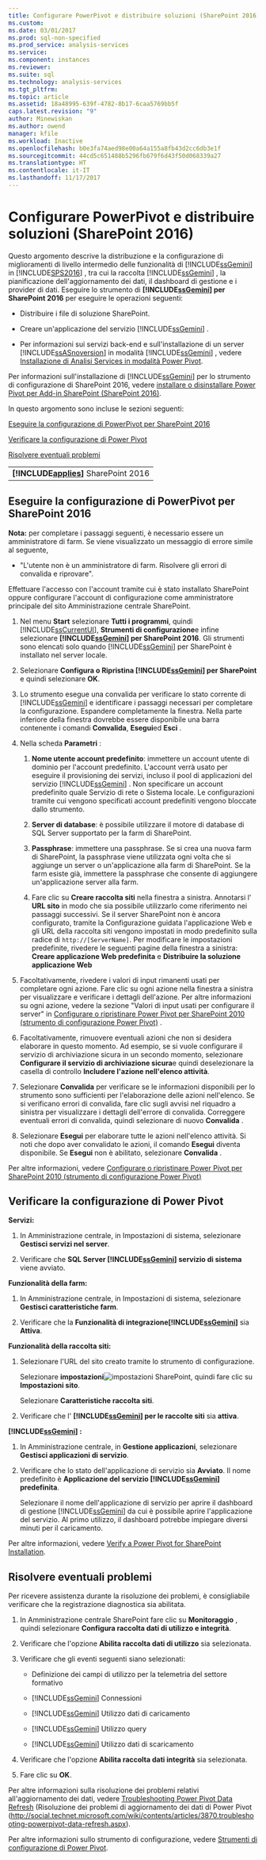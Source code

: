 ```yaml
---
title: Configurare PowerPivot e distribuire soluzioni (SharePoint 2016) | Documenti Microsoft
ms.custom: 
ms.date: 03/01/2017
ms.prod: sql-non-specified
ms.prod_service: analysis-services
ms.service: 
ms.component: instances
ms.reviewer: 
ms.suite: sql
ms.technology: analysis-services
ms.tgt_pltfrm: 
ms.topic: article
ms.assetid: 18a48995-639f-4782-8b17-6caa5769bb5f
caps.latest.revision: "9"
author: Minewiskan
ms.author: owend
manager: kfile
ms.workload: Inactive
ms.openlocfilehash: b0e3fa74aed98e00a64a155a8fb43d2cc6db3e1f
ms.sourcegitcommit: 44cd5c651488b5296fb679f6d43f50d068339a27
ms.translationtype: HT
ms.contentlocale: it-IT
ms.lasthandoff: 11/17/2017
---
```

# <a name="configure-power-pivot-and-deploy-solutions-sharepoint-2016"></a>Configurare PowerPivot e distribuire soluzioni (SharePoint 2016)
  Questo argomento descrive la distribuzione e la configurazione di miglioramenti di livello intermedio delle funzionalità di [!INCLUDE[ssGemini](../../../includes/ssgemini-md.md)] in [!INCLUDE[SPS2016](../../../includes/sps2016-md.md)] , tra cui la raccolta [!INCLUDE[ssGemini](../../../includes/ssgemini-md.md)] , la pianificazione dell'aggiornamento dei dati, il dashboard di gestione e i provider di dati. Eseguire lo strumento di **[!INCLUDE[ssGemini](../../../includes/ssgemini-md.md)] per SharePoint 2016** per eseguire le operazioni seguenti:  
  
-   Distribuire i file di soluzione SharePoint.  
  
-   Creare un'applicazione del servizio [!INCLUDE[ssGemini](../../../includes/ssgemini-md.md)] .  
  
-   Per informazioni sui servizi back-end e sull'installazione di un server [!INCLUDE[ssASnoversion](../../../includes/ssasnoversion-md.md)] in modalità [!INCLUDE[ssGemini](../../../includes/ssgemini-md.md)] , vedere [Installazione di Analisi Services in modalità Power Pivot](../../../analysis-services/instances/install-windows/install-analysis-services-in-power-pivot-mode.md).  
  
 Per informazioni sull'installazione di [!INCLUDE[ssGemini](../../../includes/ssgemini-md.md)] per lo strumento di configurazione di SharePoint 2016, vedere [installare o disinstallare Power Pivot per Add-in SharePoint (SharePoint 2016)](../../../analysis-services/instances/install-windows/install-or-uninstall-the-power-pivot-for-sharepoint-add-in-sharepoint-2016.md).  
  
 In questo argomento sono incluse le sezioni seguenti:  
  
 [Eseguire la configurazione di PowerPivot per SharePoint 2016](#bkmk_run_configuration_tool)  
  
 [Verificare la configurazione di Power Pivot](#bkmk_verify_powerpivot)  
  
 [Risolvere eventuali problemi](#bkmk_troubleshoot_issues)  
  
||  
|-|  
|**[!INCLUDE[applies](../../../includes/applies-md.md)]**  SharePoint 2016|  
  
##  <a name="bkmk_run_configuration_tool"></a> Eseguire la configurazione di PowerPivot per SharePoint 2016  
 **Nota:** per completare i passaggi seguenti, è necessario essere un amministratore di farm. Se viene visualizzato un messaggio di errore simile al seguente,  
  
-   "L'utente non è un amministratore di farm. Risolvere gli errori di convalida e riprovare".  
  
 Effettuare l'accesso con l'account tramite cui è stato installato SharePoint oppure configurare l'account di configurazione come amministratore principale del sito Amministrazione centrale SharePoint.  
  
1.  Nel menu **Start** selezionare **Tutti i programmi**, quindi [!INCLUDE[ssCurrentUI](../../../includes/sscurrentui-md.md)], **Strumenti di configurazione**e infine selezionare **[!INCLUDE[ssGemini](../../../includes/ssgemini-md.md)] per SharePoint 2016**. Gli strumenti sono elencati solo quando [!INCLUDE[ssGemini](../../../includes/ssgemini-md.md)] per SharePoint è installato nel server locale.  
  
2.  Selezionare **Configura o Ripristina [!INCLUDE[ssGemini](../../../includes/ssgemini-md.md)] per SharePoint** e quindi selezionare **OK**.  
  
3.  Lo strumento esegue una convalida per verificare lo stato corrente di [!INCLUDE[ssGemini](../../../includes/ssgemini-md.md)] e identificare i passaggi necessari per completare la configurazione. Espandere completamente la finestra. Nella parte inferiore della finestra dovrebbe essere disponibile una barra contenente i comandi **Convalida**, **Esegui**ed **Esci** .  
  
4.  Nella scheda **Parametri** :  
  
    1.  **Nome utente account predefinito**: immettere un account utente di dominio per l'account predefinito. L'account verrà usato per eseguire il provisioning dei servizi, incluso il pool di applicazioni del servizio [!INCLUDE[ssGemini](../../../includes/ssgemini-md.md)] . Non specificare un account predefinito quale Servizio di rete o Sistema locale. Le configurazioni tramite cui vengono specificati account predefiniti vengono bloccate dallo strumento.  
  
    2.  **Server di database**: è possibile utilizzare il motore di database di SQL Server supportato per la farm di SharePoint.  
  
    3.  **Passphrase**: immettere una passphrase. Se si crea una nuova farm di SharePoint, la passphrase viene utilizzata ogni volta che si aggiunge un server o un'applicazione alla farm di SharePoint. Se la farm esiste già, immettere la passphrase che consente di aggiungere un'applicazione server alla farm.  
  
    4.  Fare clic su **Creare raccolta siti** nella finestra a sinistra. Annotarsi l' **URL sito** in modo che sia possibile utilizzarlo come riferimento nei passaggi successivi. Se il server SharePoint non è ancora configurato, tramite la Configurazione guidata l'applicazione Web e gli URL della raccolta siti vengono impostati in modo predefinito sulla radice di `http://[ServerName]`. Per modificare le impostazioni predefinite, rivedere le seguenti pagine della finestra a sinistra: **Creare applicazione Web predefinita** e **Distribuire la soluzione applicazione Web**  
  
5.  Facoltativamente, rivedere i valori di input rimanenti usati per completare ogni azione. Fare clic su ogni azione nella finestra a sinistra per visualizzare e verificare i dettagli dell'azione. Per altre informazioni su ogni azione, vedere la sezione "Valori di input usati per configurare il server" in [Configurare o ripristinare Power Pivot per SharePoint 2010 (strumento di configurazione Power Pivot)](http://msdn.microsoft.com/en-us/d61f49c5-efaa-4455-98f2-8c293fa50046) .  
  
6.  Facoltativamente, rimuovere eventuali azioni che non si desidera elaborare in questo momento. Ad esempio, se si vuole configurare il servizio di archiviazione sicura in un secondo momento, selezionare **Configurare il servizio di archiviazione sicura**e quindi deselezionare la casella di controllo **Includere l'azione nell'elenco attività**.  
  
7.  Selezionare **Convalida** per verificare se le informazioni disponibili per lo strumento sono sufficienti per l'elaborazione delle azioni nell'elenco. Se si verificano errori di convalida, fare clic sugli avvisi nel riquadro a sinistra per visualizzare i dettagli dell'errore di convalida. Correggere eventuali errori di convalida, quindi selezionare di nuovo **Convalida** .  
  
8.  Selezionare **Esegui** per elaborare tutte le azioni nell'elenco attività. Si noti che dopo aver convalidato le azioni, il comando **Esegui** diventa disponibile. Se **Esegui** non è abilitato, selezionare **Convalida** .  
  
 Per altre informazioni, vedere [Configurare o ripristinare Power Pivot per SharePoint 2010 (strumento di configurazione Power Pivot)](http://msdn.microsoft.com/en-us/d61f49c5-efaa-4455-98f2-8c293fa50046)  
  
##  <a name="bkmk_verify_powerpivot"></a> Verificare la configurazione di Power Pivot  
 **Servizi:**  
  
1.  In Amministrazione centrale, in Impostazioni di sistema, selezionare **Gestisci servizi nel server**.  
  
2.  Verificare che **SQL Server [!INCLUDE[ssGemini](../../../includes/ssgemini-md.md)] servizio di sistema** viene avviato.  
  
 **Funzionalità della farm:**  
  
1.  In Amministrazione centrale, in Impostazioni di sistema, selezionare **Gestisci caratteristiche farm**.  
  
2.  Verificare che la **Funzionalità di integrazione[!INCLUDE[ssGemini](../../../includes/ssgemini-md.md)]** sia **Attiva**.  
  
 **Funzionalità della raccolta siti:**  
  
1.  Selezionare l'URL del sito creato tramite lo strumento di configurazione.  
  
     Selezionare **impostazioni**![impostazioni SharePoint](../../../analysis-services/media/as-sharepoint2013-settings-gear.gif "le impostazioni di SharePoint"), quindi fare clic su **Impostazioni sito**.  
  
     Selezionare **Caratteristiche raccolta siti**.  
  
2.  Verificare che l' **[!INCLUDE[ssGemini](../../../includes/ssgemini-md.md)] per le raccolte siti** sia **attiva**.  
  
 **[!INCLUDE[ssGemini](../../../includes/ssgemini-md.md)] :**  
  
1.  In Amministrazione centrale, in **Gestione applicazioni**, selezionare **Gestisci applicazioni di servizio**.  
  
2.  Verificare che lo stato dell'applicazione di servizio sia **Avviato**. Il nome predefinito è **Applicazione del servizio [!INCLUDE[ssGemini](../../../includes/ssgemini-md.md)] predefinita**.  
  
     Selezionare il nome dell'applicazione di servizio per aprire il dashboard di gestione [!INCLUDE[ssGemini](../../../includes/ssgemini-md.md)] da cui è possibile aprire l'applicazione del servizio. Al primo utilizzo, il dashboard potrebbe impiegare diversi minuti per il caricamento.  
  
 Per altre informazioni, vedere [Verify a Power Pivot for SharePoint Installation](../../../analysis-services/instances/install-windows/verify-a-power-pivot-for-sharepoint-installation.md).  
  
##  <a name="bkmk_troubleshoot_issues"></a> Risolvere eventuali problemi  
 Per ricevere assistenza durante la risoluzione dei problemi, è consigliabile verificare che la registrazione diagnostica sia abilitata.  
  
1.  In Amministrazione centrale SharePoint fare clic su **Monitoraggio** , quindi selezionare **Configura raccolta dati di utilizzo e integrità**.  
  
2.  Verificare che l'opzione **Abilita raccolta dati di utilizzo** sia selezionata.  
  
3.  Verificare che gli eventi seguenti siano selezionati:  
  
    -   Definizione dei campi di utilizzo per la telemetria del settore formativo  
  
    -   [!INCLUDE[ssGemini](../../../includes/ssgemini-md.md)] Connessioni  
  
    -   [!INCLUDE[ssGemini](../../../includes/ssgemini-md.md)] Utilizzo dati di caricamento  
  
    -   [!INCLUDE[ssGemini](../../../includes/ssgemini-md.md)] Utilizzo query  
  
    -   [!INCLUDE[ssGemini](../../../includes/ssgemini-md.md)] Utilizzo dati di scaricamento  
  
4.  Verificare che l'opzione **Abilita raccolta dati integrità** sia selezionata.  
  
5.  Fare clic su **OK**.  
  
 Per altre informazioni sulla risoluzione dei problemi relativi all'aggiornamento dei dati, vedere [Troubleshooting Power Pivot Data Refresh](http://social.technet.microsoft.com/wiki/contents/articles/3870.troubleshooting-powerpivot-data-refresh.aspx) (Risoluzione dei problemi di aggiornamento dei dati di Power Pivot (http://social.technet.microsoft.com/wiki/contents/articles/3870.troubleshooting-powerpivot-data-refresh.aspx).  
  
 Per altre informazioni sullo strumento di configurazione, vedere [Strumenti di configurazione di Power Pivot](../../../analysis-services/power-pivot-sharepoint/power-pivot-configuration-tools.md).  
  
  
